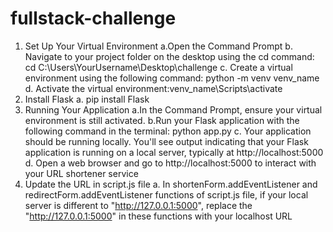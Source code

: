 # fullstack-challenge
1. Set Up Your Virtual Environment
   a.Open the Command Prompt
   b. Navigate to your project folder on the desktop using the cd command: cd C:\Users\YourUsername\Desktop\challenge
   c. Create a virtual environment using the following command: python -m venv venv_name
   d. Activate the virtual environment:venv_name\Scripts\activate
2. Install Flask
   a. pip install Flask
3. Running Your Application
   a.In the Command Prompt, ensure your virtual environment is still activated.
   b.Run your Flask application with the following command in the terminal: python app.py
   c. Your application should be running locally. You'll see output indicating that your Flask application is running on a local server, typically at http://localhost:5000
   d. Open a web browser and go to http://localhost:5000 to interact with your URL shortener service
4. Update the URL in script.js file
   a. In shortenForm.addEventListener and redirectForm.addEventListener functions of script.js file, if your local server is different to "http://127.0.0.1:5000", replace the "http://127.0.0.1:5000" in these functions with your localhost URL
